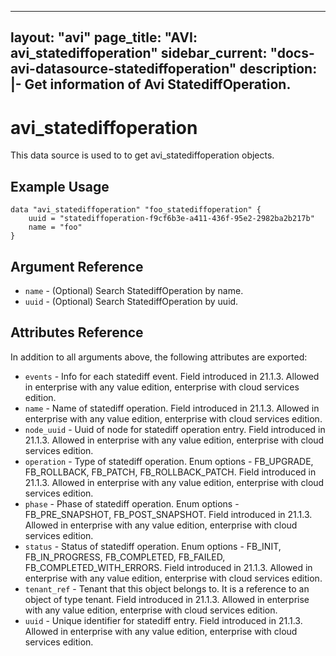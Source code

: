 <!--
    Copyright 2021 VMware, Inc.
    SPDX-License-Identifier: Mozilla Public License 2.0
-->
---
layout: "avi"
page_title: "AVI: avi_statediffoperation"
sidebar_current: "docs-avi-datasource-statediffoperation"
description: |-
  Get information of Avi StatediffOperation.
---

# avi_statediffoperation

This data source is used to to get avi_statediffoperation objects.

## Example Usage

```hcl
data "avi_statediffoperation" "foo_statediffoperation" {
    uuid = "statediffoperation-f9cf6b3e-a411-436f-95e2-2982ba2b217b"
    name = "foo"
}
```

## Argument Reference

* `name` - (Optional) Search StatediffOperation by name.
* `uuid` - (Optional) Search StatediffOperation by uuid.

## Attributes Reference

In addition to all arguments above, the following attributes are exported:

* `events` - Info for each statediff event. Field introduced in 21.1.3. Allowed in enterprise with any value edition, enterprise with cloud services edition.
* `name` - Name of statediff operation. Field introduced in 21.1.3. Allowed in enterprise with any value edition, enterprise with cloud services edition.
* `node_uuid` - Uuid of node for statediff operation entry. Field introduced in 21.1.3. Allowed in enterprise with any value edition, enterprise with cloud services edition.
* `operation` - Type of statediff operation. Enum options - FB_UPGRADE, FB_ROLLBACK, FB_PATCH, FB_ROLLBACK_PATCH. Field introduced in 21.1.3. Allowed in enterprise with any value edition, enterprise with cloud services edition.
* `phase` - Phase of statediff operation. Enum options - FB_PRE_SNAPSHOT, FB_POST_SNAPSHOT. Field introduced in 21.1.3. Allowed in enterprise with any value edition, enterprise with cloud services edition.
* `status` - Status of statediff operation. Enum options - FB_INIT, FB_IN_PROGRESS, FB_COMPLETED, FB_FAILED, FB_COMPLETED_WITH_ERRORS. Field introduced in 21.1.3. Allowed in enterprise with any value edition, enterprise with cloud services edition.
* `tenant_ref` - Tenant that this object belongs to. It is a reference to an object of type tenant. Field introduced in 21.1.3. Allowed in enterprise with any value edition, enterprise with cloud services edition.
* `uuid` - Unique identifier for statediff entry. Field introduced in 21.1.3. Allowed in enterprise with any value edition, enterprise with cloud services edition.

